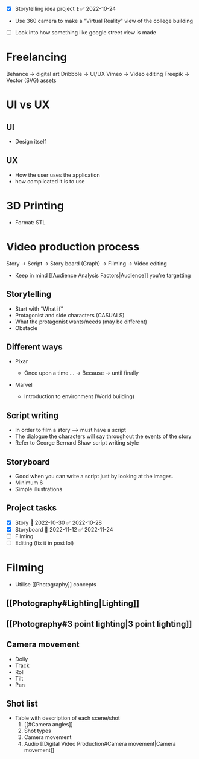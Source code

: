 - [x] Storytelling idea project ⏫ ✅ 2022-10-24
- Use 360 camera to make a "Virtual Reality" view of the college building
- [ ] Look into how something like google street view is made

# Freelancing
Behance -> digital art
Dribbble -> UI/UX
Vimeo -> Video editing
Freepik -> Vector (SVG) assets

# UI vs UX
## UI
- Design itself

## UX 
- How the user uses the application
- how complicated it is to use
# 3D Printing
- Format: STL



# Video production process
Story -> Script -> Story board (Graph) -> Filming -> Video editing 
- Keep in mind [[Audience Analysis Factors|Audience]] you're targetting

## Storytelling
- Start with “What if”
- Protagonist and side characters (CASUALS)
- What the protagonist wants/needs (may be different)
- Obstacle
## Different ways
-  Pixar
	- Once upon a time … -> Because -> until finally


-  Marvel
	- Introduction to environment (World building)
## Script writing
- In order to film a story --> must have a script
- The dialogue the characters will say throughout the events of the story 
- Refer to George Bernard Shaw script writing style

## Storyboard
- Good when you can write a script just by looking at the images.
- Minimum 6 
- Simple illustrations
## Project tasks
- [x] Story 📅 2022-10-30 ✅ 2022-10-28
- [x] Storyboard 📅 2022-11-12 ✅ 2022-11-24
- [ ] Filming
- [ ] Editing (fix it in post lol)

# Filming
- Utilise [[Photography]] concepts
## [[Photography#Lighting|Lighting]]
## [[Photography#3 point lighting|3 point lighting]]

## Camera movement
- Dolly
- Track
- Roll
- Tilt
- Pan

## Shot list
- Table with description of each scene/shot
  1. [[#Camera angles]]
  2. Shot types
  3. Camera movement
  4. Audio
[[Digital Video Production#Camera movement|Camera movement]]
